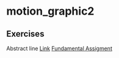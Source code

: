 # motion_graphic2
## Exercises
Abstract line [Link](https://youtu.be/SufGVTWvmW0)
[Fundamental Assigment](https://youtube.com/shorts/6i017nzYnJE?feature=share)
